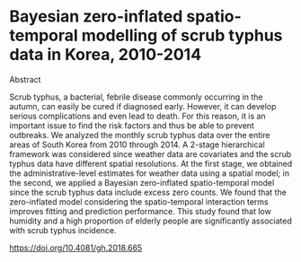 # Bayesian zero-inflated spatio-temporal modelling of scrub typhus data in Korea, 2010-2014

Abstract

Scrub typhus, a bacterial, febrile disease commonly occurring
in the autumn, can easily be cured if diagnosed early. However, it
can develop serious complications and even lead to death. For this
reason, it is an important issue to find the risk factors and thus be
able to prevent outbreaks. We analyzed the monthly scrub typhus
data over the entire areas of South Korea from 2010 through 2014.
A 2-stage hierarchical framework was considered since weather
data are covariates and the scrub typhus data have different spatial
resolutions. At the first stage, we obtained the administrative-level
estimates for weather data using a spatial model; in the second, we
applied a Bayesian zero-inflated spatio-temporal model since the
scrub typhus data include excess zero counts. We found that the
zero-inflated model considering the spatio-temporal interaction
terms improves fitting and prediction performance. This study
found that low humidity and a high proportion of elderly people
are significantly associated with scrub typhus incidence.

https://doi.org/10.4081/gh.2018.665

